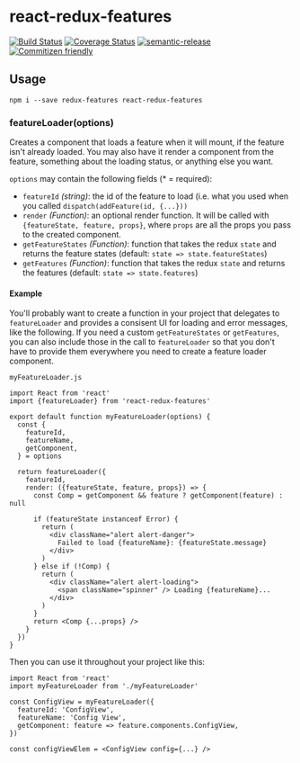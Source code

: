 # react-redux-features

[![Build Status](https://travis-ci.org/jcoreio/react-redux-features.svg?branch=master)](https://travis-ci.org/jcoreio/react-redux-features)
[![Coverage Status](https://coveralls.io/repos/github/jcoreio/react-redux-features/badge.svg?branch=master)](https://coveralls.io/github/jcoreio/react-redux-features?branch=master)
[![semantic-release](https://img.shields.io/badge/%20%20%F0%9F%93%A6%F0%9F%9A%80-semantic--release-e10079.svg)](https://github.com/semantic-release/semantic-release)
[![Commitizen friendly](https://img.shields.io/badge/commitizen-friendly-brightgreen.svg)](http://commitizen.github.io/cz-cli/)

## Usage

```
npm i --save redux-features react-redux-features
```

### featureLoader(options)

Creates a component that loads a feature when it will mount, if the feature isn't already loaded.  You may also have
it render a component from the feature, something about the loading status, or anything else you want.

`options` may contain the following fields (* = required):
- `featureId` *(string)*: the id of the feature to load (i.e. what you used when you called `dispatch(addFeature(id, {...}))`
- `render` *(Function)*: an optional render function.  It will be called with `{featureState, feature, props}`, where
  `props` are all the props you pass to the created component.
- `getFeatureStates` *(Function)*: function that takes the redux `state` and returns the feature states (default: `state => state.featureStates`)
- `getFeatures` *(Function)*: function that takes the redux `state` and returns the features (default: `state => state.features`)

#### Example

You'll probably want to create a function in your project that delegates to `featureLoader` and provides a
consisent UI for loading and error messages, like the following.  If you need a custom `getFeatureStates` or
`getFeatures`, you can also include those in the call to `featureLoader` so that you don't have to provide them
everywhere you need to create a feature loader component.

`myFeatureLoader.js`
```es6
import React from 'react'
import {featureLoader} from 'react-redux-features'

export default function myFeatureLoader(options) {
  const {
    featureId,
    featureName,
    getComponent,
  } = options

  return featureLoader({
    featureId,
    render: ({featureState, feature, props}) => {
      const Comp = getComponent && feature ? getComponent(feature) : null

      if (featureState instanceof Error) {
        return (
          <div className="alert alert-danger">
            Failed to load {featureName}: {featureState.message}
          </div>
        )
      } else if (!Comp) {
        return (
          <div className="alert alert-loading">
            <span className="spinner" /> Loading {featureName}...
          </div>
        )
      }
      return <Comp {...props} />
    }
  })
}
```

Then you can use it throughout your project like this:

```es6
import React from 'react'
import myFeatureLoader from './myFeatureLoader'

const ConfigView = myFeatureLoader({
  featureId: 'ConfigView',
  featureName: 'Config View',
  getComponent: feature => feature.components.ConfigView,
})

const configViewElem = <ConfigView config={...} />
```

